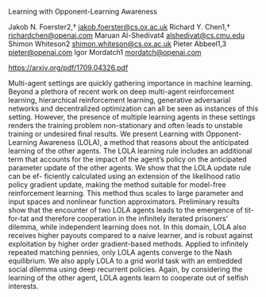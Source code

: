 Learning with Opponent-Learning Awareness

Jakob N. Foerster2,†
jakob.foerster@cs.ox.ac.uk
Richard Y. Chen1,†
richardchen@openai.com
Maruan Al-Shedivat4
alshedivat@cs.cmu.edu
Shimon Whiteson2
shimon.whiteson@cs.ox.ac.uk
Pieter Abbeel1,3
pieter@openai.com
Igor Mordatch1
mordatch@openai.com

https://arxiv.org/pdf/1709.04326.pdf

Multi-agent settings are quickly gathering importance in machine
learning. Beyond a plethora of recent work on deep
multi-agent reinforcement learning, hierarchical reinforcement
learning, generative adversarial networks and decentralized
optimization can all be seen as instances of this setting.
However, the presence of multiple learning agents in
these settings renders the training problem non-stationary
and often leads to unstable training or undesired final results.
We present Learning with Opponent-Learning Awareness
(LOLA), a method that reasons about the anticipated
learning of the other agents. The LOLA learning rule includes
an additional term that accounts for the impact of
the agent’s policy on the anticipated parameter update of the
other agents. We show that the LOLA update rule can be ef-
ficiently calculated using an extension of the likelihood ratio
policy gradient update, making the method suitable for
model-free reinforcement learning. This method thus scales
to large parameter and input spaces and nonlinear function
approximators. Preliminary results show that the encounter
of two LOLA agents leads to the emergence of tit-for-tat
and therefore cooperation in the infinitely iterated prisoners’
dilemma, while independent learning does not. In this
domain, LOLA also receives higher payouts compared to a
naive learner, and is robust against exploitation by higher order
gradient-based methods. Applied to infinitely repeated
matching pennies, only LOLA agents converge to the Nash
equilibrium. We also apply LOLA to a grid world task with
an embedded social dilemma using deep recurrent policies.
Again, by considering the learning of the other agent, LOLA
agents learn to cooperate out of selfish interests.
